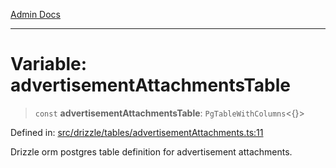 [Admin Docs](/)

***

# Variable: advertisementAttachmentsTable

> `const` **advertisementAttachmentsTable**: `PgTableWithColumns`\<\{\}\>

Defined in: [src/drizzle/tables/advertisementAttachments.ts:11](https://github.com/syedali237/talawa-api/blob/1ea81b2cbc70edeabb13ce54739da6a490530cde/src/drizzle/tables/advertisementAttachments.ts#L11)

Drizzle orm postgres table definition for advertisement attachments.
